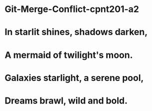 # Git-Merge-Conflict-cpnt201-a2

# In starlit shines, shadows darken,

# A mermaid of twilight's moon.

# Galaxies starlight, a serene pool,

# Dreams brawl, wild and bold.
